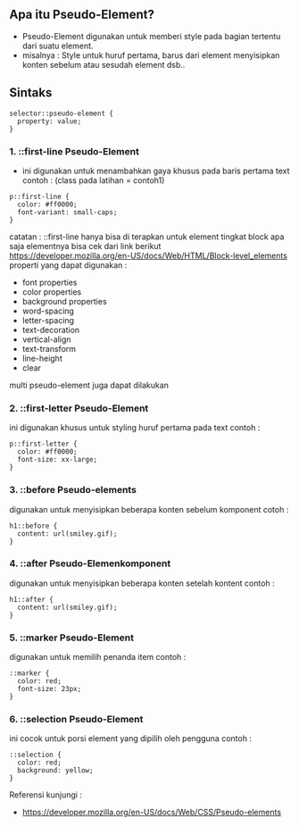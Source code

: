 ## Apa itu Pseudo-Element?

- Pseudo-Element digunakan untuk memberi style pada bagian tertentu dari suatu element.
- misalnya :
  Style untuk huruf pertama, barus dari element
  menyisipkan konten sebelum atau sesudah element
  dsb..

## Sintaks

```
selector::pseudo-element {
  property: value;
}
```

### 1. ::first-line Pseudo-Element

- ini digunakan untuk menambahkan gaya khusus pada baris pertama text
  contoh : (class pada latihan = contoh1)

```
p::first-line {
  color: #ff0000;
  font-variant: small-caps;
}
```

catatan : ::first-line hanya bisa di terapkan untuk element tingkat block
apa saja elementnya bisa cek dari link berikut<br>
https://developer.mozilla.org/en-US/docs/Web/HTML/Block-level_elements <br>
properti yang dapat digunakan :

- font properties
- color properties
- background properties
- word-spacing
- letter-spacing
- text-decoration
- vertical-align
- text-transform
- line-height
- clear

multi pseudo-element juga dapat dilakukan

### 2. ::first-letter Pseudo-Element

ini digunakan khusus untuk styling huruf pertama pada text
contoh :

```
p::first-letter {
  color: #ff0000;
  font-size: xx-large;
}
```

### 3. ::before Pseudo-elements

digunakan untuk menyisipkan beberapa konten sebelum komponent
cotoh :

```
h1::before {
  content: url(smiley.gif);
}
```

### 4. ::after Pseudo-Elemenkomponent

digunakan untuk menyisipkan beberapa konten setelah kontent
contoh :

```
h1::after {
  content: url(smiley.gif);
}
```

### 5. ::marker Pseudo-Element

digunakan untuk memilih penanda item
contoh :

```
::marker {
  color: red;
  font-size: 23px;
}
```

### 6. ::selection Pseudo-Element

ini cocok untuk porsi element yang dipilih oleh pengguna
contoh :

```
::selection {
  color: red;
  background: yellow;
}
```

Referensi kunjungi :

- https://developer.mozilla.org/en-US/docs/Web/CSS/Pseudo-elements
